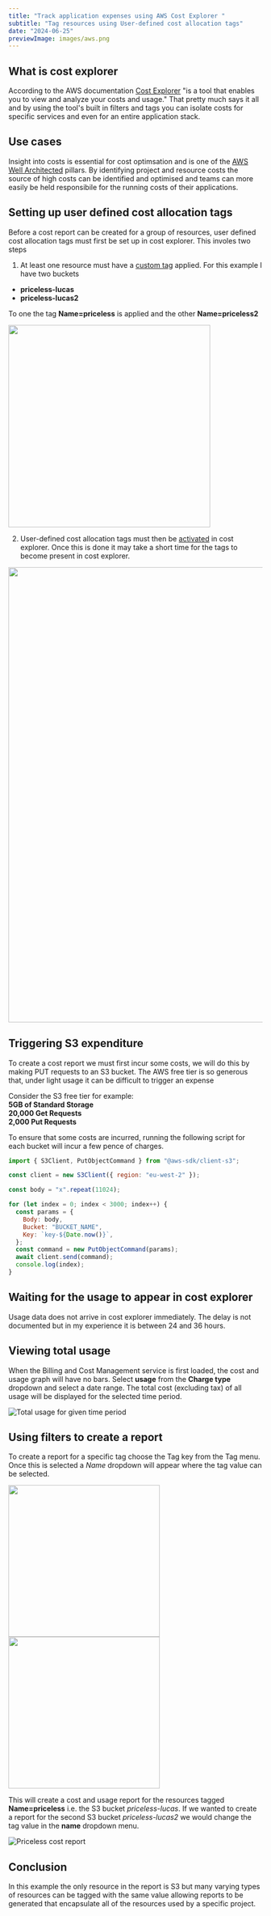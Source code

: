 ```yaml
---
title: "Track application expenses using AWS Cost Explorer "
subtitle: "Tag resources using User-defined cost allocation tags"
date: "2024-06-25"
previewImage: images/aws.png
---
```


## What is cost explorer

According to the AWS documentation [Cost Explorer](https://docs.aws.amazon.com/cost-management/latest/userguide/ce-what-is.html) "is a tool that enables you to view and analyze your costs and usage." That pretty much says it all and by using the tool's built in filters and tags you can isolate costs for specific services and even for an entire application stack.

## Use cases

Insight into costs is essential for cost optimsation and is one of the [AWS Well Architected](https://aws.amazon.com/architecture/well-architected/) pillars. By identifying project and resource costs the source of high costs can be identified and optimised and teams can more easily be held responsibile for the running costs of their applications.

## Setting up user defined cost allocation tags

Before a cost report can be created for a group of resources, user defined cost allocation tags must first be set up in cost explorer. This involes two steps

1. At least one resource must have a [custom tag](https://docs.aws.amazon.com/awsaccountbilling/latest/aboutv2/custom-tags.html) applied. For this example I have two buckets

- **priceless-lucas**
- **priceless-lucas2**

To one the tag **Name=priceless** is applied and the other **Name=priceless2**

  <img src="/images/tag.png" width=400>

2. User-defined cost allocation tags must then be [activated](https://docs.aws.amazon.com/awsaccountbilling/latest/aboutv2/activating-tags.html) in cost explorer. Once this is done it may take a short time for the tags to become present in cost explorer.

  <img src="/images/tag2.png" width=900>

## Triggering S3 expenditure

To create a cost report we must first incur some costs, we will do this by making PUT requests to an S3 bucket. The AWS free tier is so generous that, under light usage it can be difficult to trigger an expense

Consider the S3 free tier for example:  
**5GB of Standard Storage**  
**20,000 Get Requests**  
**2,000 Put Requests**

To ensure that some costs are incurred, running the following script for each bucket will incur a few pence of charges.

```js
import { S3Client, PutObjectCommand } from "@aws-sdk/client-s3";

const client = new S3Client({ region: "eu-west-2" });

const body = "x".repeat(11024);

for (let index = 0; index < 3000; index++) {
  const params = {
    Body: body,
    Bucket: "BUCKET_NAME",
    Key: `key-${Date.now()}`,
  };
  const command = new PutObjectCommand(params);
  await client.send(command);
  console.log(index);
}
```

## Waiting for the usage to appear in cost explorer

Usage data does not arrive in cost explorer immediately. The delay is not documented but in my experience it is between 24 and 36 hours.

## Viewing total usage

When the Billing and Cost Management service is first loaded, the cost and usage graph will have no bars. Select **usage** from the **Charge type** dropdown and select a date range. The total cost (excluding tax) of all usage will be displayed for the selected time period.

![Total usage for given time period](/images/costexplorer3.png)

## Using filters to create a report

To create a report for a specific tag choose the Tag key from the Tag menu. Once this is selected a _Name_ dropdown will appear where the tag value can be selected.

<img src="/images/tag4.png" width=300>
<img src="/images/tag3.png" width=300>

This will create a cost and usage report for the resources tagged **Name=priceless** i.e. the S3 bucket _priceless-lucas_. If we wanted to create a report for the second S3 bucket _priceless-lucas2_ we would change the tag value in the **name** dropdown menu.

![Priceless cost report](/images/priceless1.png)

## Conclusion

In this example the only resource in the report is S3 but many varying types of resources can be tagged with the same value allowing reports to be generated that encapsulate all of the resources used by a specific project.
